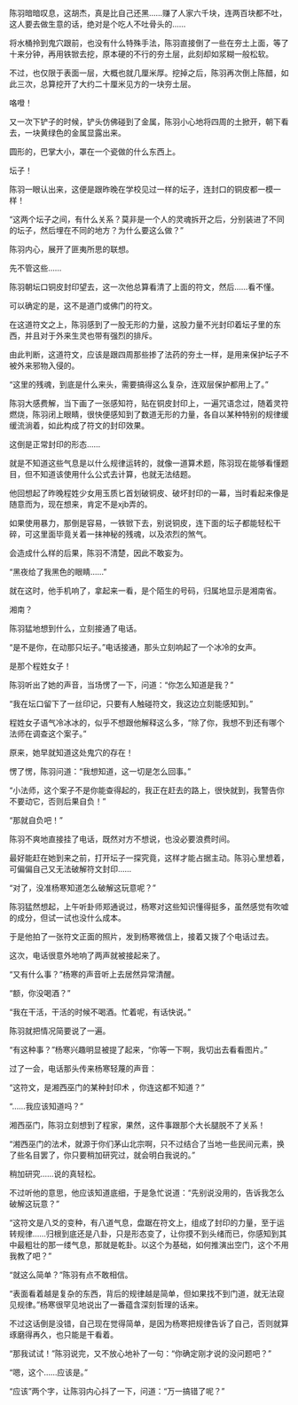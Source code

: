 陈羽暗暗叹息，这胡杰，真是比自己还黑……赚了人家六千块，连两百块都不吐，这人要去做生意的话，绝对是个吃人不吐骨头的……

将水桶拎到鬼穴跟前，也没有什么特殊手法，陈羽直接倒了一些在夯土上面，等了十来分钟，再用铁锨去挖，原本硬的不行的夯土层，此刻却如浆糊一般松软。

不过，也仅限于表面一层，大概也就几厘米厚。挖掉之后，陈羽再次倒上陈醋，如此三次，总算挖开了大约二十厘米见方的一块夯土层。

咯噔！

又一次下铲子的时候，铲头仿佛碰到了金属，陈羽小心地将四周的土掀开，朝下看去，一块黄绿色的金属显露出来。

圆形的，巴掌大小，罩在一个瓷做的什么东西上。

坛子！

陈羽一眼认出来，这便是跟昨晚在学校见过一样的坛子，连封口的铜皮都一模一样！

“这两个坛子之间，有什么关系？莫非是一个人的灵魂拆开之后，分别装进了不同的坛子，然后埋在不同的地方？为什么要这么做？”

陈羽内心，展开了匪夷所思的联想。

先不管这些……

陈羽朝坛口铜皮封印望去，这一次他总算看清了上面的符文，然后……看不懂。

可以确定的是，这不是道门或佛门的符文。

在这道符文之上，陈羽感到了一股无形的力量，这股力量不光封印着坛子里的东西，并且对于外来生灵也带有强烈的排斥。

由此判断，这道符文，应该是跟四周那些掺了法药的夯土一样，是用来保护坛子不被外来邪物入侵的。

“这里的残魂，到底是什么来头，需要搞得这么复杂，连双层保护都用上了。”

陈羽大感费解，当下画了一张感知符，贴在铜皮封印上，一遍咒语念过，随着灵符燃烧，陈羽闭上眼睛，很快便感知到了数道无形的力量，各自以某种特别的规律缓缓流淌着，如此构成了符文的封印效果。

这倒是正常封印的形态……

就是不知道这些气息是以什么规律运转的，就像一道算术题，陈羽现在能够看懂题目，但不知道该使用什么公式去计算，也就无法结题。

他回想起了昨晚程姓少女用玉质匕首划破铜皮、破坏封印的一幕，当时看起来像是随意而为，现在想来，肯定不是xjb弄的。

如果使用暴力，那倒是容易，一铁锨下去，别说铜皮，连下面的坛子都能轻松干碎，可这里面毕竟关着一抹神秘的残魂，以及浓烈的煞气。

会造成什么样的后果，陈羽不清楚，因此不敢妄为。

“黑夜给了我黑色的眼睛……”

就在这时，他手机响了，拿起来一看，是个陌生的号码，归属地显示是湘南省。

湘南？

陈羽猛地想到什么，立刻接通了电话。

“是不是你，在动那只坛子。”电话接通，那头立刻响起了一个冰冷的女声。

是那个程姓女子！

陈羽听出了她的声音，当场愣了一下，问道：“你怎么知道是我？”

“我在坛口留下了一丝印记，只要有人触碰符文，我这边立刻能感知到。”

程姓女子语气冷冰冰的，似乎不想跟他解释这么多，“除了你，我想不到还有哪个法师在调查这个案子。”

原来，她早就知道这处鬼穴的存在！

愣了愣，陈羽问道：“我想知道，这一切是怎么回事。”

“小法师，这个案子不是你能查得起的，我正在赶去的路上，很快就到，我警告你不要动它，否则后果自负！”

“那就自负吧！”

陈羽不爽地直接挂了电话，既然对方不想说，也没必要浪费时间。

最好能赶在她到来之前，打开坛子一探究竟，这样才能占据主动。陈羽心里想着，可偏偏自己又无法破解符文封印……

“对了，没准杨寒知道怎么破解这玩意呢？”

陈羽猛然想起，上午听卦师郑通说过，杨寒对这些知识懂得挺多，虽然感觉有吹嘘的成分，但试一试也没什么成本。

于是他拍了一张符文正面的照片，发到杨寒微信上，接着又拨了个电话过去。

这次，电话很意外地响了两声就被接起来了。

“又有什么事？”杨寒的声音听上去居然异常清醒。

“额，你没喝酒？”

“我在干活，干活的时候不喝酒。忙着呢，有话快说。”

陈羽就把情况简要说了一遍。

“有这种事？”杨寒兴趣明显被提了起来，“你等一下啊，我切出去看看图片。”

过了一会，电话那头传来杨寒轻蔑的声音：

“这符文，是湘西巫门的某种封印术 ，你连这都不知道？”

“……我应该知道吗？”

湘西巫门，陈羽立刻想到了程家，果然，这件事跟那个大长腿脱不了关系！

“湘西巫门的法术，就源于你们茅山北宗啊，只不过结合了当地一些民间元素，换了些名目罢了，你只要稍加研究过，就会明白我说的。”

稍加研究……说的真轻松。

不过听他的意思，他应该知道底细，于是急忙说道：“先别说没用的，告诉我怎么破解这玩意？”

“这符文是八爻的变种，有八道气息，盘踞在符文上，组成了封印的力量，至于运转规律……归根到底还是八卦，只是形态变了，让你摸不到头绪而已，你感知到其中最粗壮的那一缕气息，那就是乾卦。以这个为基础，如何推演出空门，这个不用我教了吧？”

“就这么简单？”陈羽有点不敢相信。

“表面看着越是复杂的东西，背后的规律越是简单，但如果找不到门道，就无法窥见规律。”杨寒很罕见地说出了一番蕴含深刻哲理的话来。

不过这话倒是没错，自己现在觉得简单，是因为杨寒把规律告诉了自己，否则就算琢磨得再久，也只能是干看着。

“那我试试！”陈羽说完，又不放心地补了一句：“你确定刚才说的没问题吧？”

“嗯，这个……应该是。”

“应该”两个字，让陈羽内心抖了一下，问道：“万一搞错了呢？”

